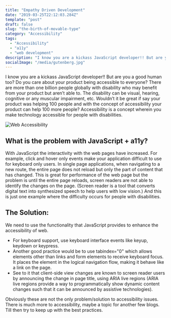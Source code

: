 ```yaml
---
title: "Empathy Driven Development"
date: "2019-03-25T22:12:03.284Z"
template: "post"
draft: false
slug: "the-birth-of-movable-type"
category: "Accessibility"
tags:
  - "Accessibility"
  - "a11y"
  - "web development"
description: "I know you are a kickass JavaScript developer!! But are you a good human too? Do you care about your product being accessible to everyone? There are more than one billion people globally with disability who may benefit from your product but aren’t able to."
socialImage: "/media/gutenberg.jpg"
---
```


I know you are a kickass JavaScript developer!! But are you a good human too? Do you care about your product being accessible to everyone? There are more than one billion people globally with disability who may benefit from your product but aren’t able to. The disability can be visual, hearing, cognitive or any muscular impairment, etc. Wouldn’t it be great if say your product was helping 100 people and with the concept of accessibility your product can help 100 more people? Accessibility is a concept wherein you make technology accessible for people with disabilities.

![Web Accessibility](/media/web-accessibility-101-the-basics_870x450.jpg)

## What is the problem with JavaScript + a11y?

With JavaScript the interactivity with the web pages have increased. For example, click and hover only events make your application difficult to use for keyboard only users. In single page applications, when navigating to a new route, the entire page does not reload but only the part of content that has changed. This is great for performance of the web page but the problem is until the entire page reloads, screen readers are not able to identify the changes on the page. (Screen reader is a tool that converts digital text into synthesized speech to help users with low vision.) And this is just one example where the difficulty occurs for people with disabilities.

## The Solution:

We need to use the functionality that JavaScript provides to enhance the accessibility of web.

+ For keyboard support, use keyboard interface events like keyup, keydown or keypress.
+ Another good practice would be to use tabindex="0" which allows elements other than links and form elements to receive keyboard focus. It places the element in the logical navigation flow, making it behave like a link on the page.
+ See to it that client-side view changes are known to screen reader users by announcing the change in page title, using ARIA live regions (ARIA live regions provide a way to programmatically show dynamic content changes such that it can be announced by assistive technologies).

Obviously these are not the only problem/solution to accessibility issues. There is much more to accessibility, maybe a topic for another few blogs. Till then try to keep up with the best practices.
